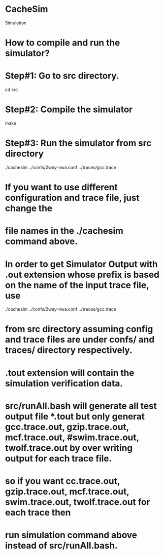 # CacheSim
Simulation


# How to compile and run the simulator?

# Step#1: Go to src directory.
cd src

# Step#2: Compile the simulator
make

# Step#3: Run the simulator from src directory
./cachesim ../confs/2way-nwa.conf ../traces/gcc.trace

# If you want to use different configuration and trace file, just change the 
# file names in the ./cachesim command above.

# In order to get Simulator Output with .out extension whose prefix is based on the name of the input trace file, use
./cachesim ../confs/2way-nwa.conf ../traces/gcc.trace
# from src directory assuming config and trace files are under confs/ and traces/ directory respectively.
# .tout extension will contain the simulation verification data.

# src/runAll.bash will generate all test output file *.tout but only generat gcc.trace.out, gzip.trace.out, mcf.trace.out, #swim.trace.out, twolf.trace.out by over writing output for each trace file. 
# so if you want cc.trace.out, gzip.trace.out, mcf.trace.out, swim.trace.out, twolf.trace.out for each trace then
# run simulation command above instead of src/runAll.bash.
